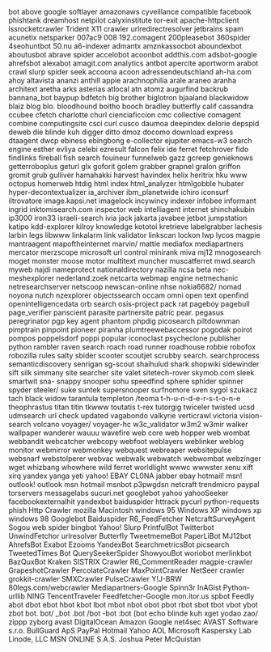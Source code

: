 bot
above
google
softlayer
amazonaws
cyveillance
compatible
facebook
phishtank
dreamhost
netpilot
calyxinstitute
tor-exit
apache-httpclient
lssrocketcrawler
Trident
X11
crawler
urlredirectresolver
jetbrains
spam
acunetix
netsparker
007ac9
008
192.comagent
200pleasebot
360spider
4seohuntbot
50.nu
a6-indexer
admantx
amznkassocbot
aboundexbot
aboutusbot
abrave spider
accelobot
acoonbot
addthis.com
adsbot-google
ahrefsbot
alexabot
amagit.com
analytics
antbot
apercite
aportworm
arabot
crawl
slurp
spider
seek
accoona
acoon
adressendeutschland
ah-ha.com
ahoy
altavista
ananzi
anthill
appie
arachnophilia
arale
araneo
aranha
architext
aretha
arks
asterias
atlocal
atn
atomz
augurfind
backrub
bannana_bot
baypup
bdfetch
big brother
biglotron
bjaaland
blackwidow
blaiz
blog
blo.
bloodhound
boitho
booch
bradley
butterfly
calif
cassandra
ccubee
cfetch
charlotte
churl
cienciaficcion
cmc
collective
comagent
combine
computingsite
csci
curl
cusco
daumoa
deepindex
delorie
depspid
deweb
die blinde kuh
digger
ditto
dmoz
docomo
download express
dtaagent
dwcp
ebiness
ebingbong
e-collector
ejupiter
emacs-w3 search engine
esther
evliya celebi
ezresult
falcon
felix ide
ferret
fetchrover
fido
findlinks
fireball
fish search
fouineur
funnelweb
gazz
gcreep
genieknows
getterroboplus
geturl
glx
goforit
golem
grabber
grapnel
gralon
griffon
gromit
grub
gulliver
hamahakki
harvest
havindex
helix
heritrix
hku www octopus
homerweb
htdig
html index
html_analyzer
htmlgobble
hubater
hyper-decontextualizer
ia_archiver
ibm_planetwide
ichiro
iconsurf
iltrovatore
image.kapsi.net
imagelock
incywincy
indexer
infobee
informant
ingrid
inktomisearch.com
inspector web
intelliagent
internet shinchakubin
ip3000
iron33
israeli-search
ivia
jack
jakarta
javabee
jetbot
jumpstation
katipo
kdd-explorer
kilroy
knowledge
kototoi
kretrieve
labelgrabber
lachesis
larbin
legs
libwww
linkalarm
link validator
linkscan
lockon
lwp
lycos
magpie
mantraagent
mapoftheinternet
marvin/
mattie
mediafox
mediapartners
mercator
merzscope
microsoft url control
minirank
miva
mj12
mnogosearch
moget
monster
moose
motor
multitext
muncher
muscatferret
mwd.search
myweb
najdi
nameprotect
nationaldirectory
nazilla
ncsa beta
nec-meshexplorer
nederland.zoek
netcarta webmap engine
netmechanic
netresearchserver
netscoop
newscan-online
nhse
nokia6682/
nomad
noyona
nutch
nzexplorer
objectssearch
occam
omni
open text
openfind
openintelligencedata
orb search
osis-project
pack rat
pageboy
pagebull
page_verifier
panscient
parasite
partnersite
patric
pear.
pegasus
peregrinator
pgp key agent
phantom
phpdig
picosearch
piltdownman
pimptrain
pinpoint
pioneer
piranha
plumtreewebaccessor
pogodak
poirot
pompos
poppelsdorf
poppi
popular iconoclast
psycheclone
publisher
python
rambler
raven search
roach
road runner
roadhouse
robbie
robofox
robozilla
rules
salty
sbider
scooter
scoutjet
scrubby
search.
searchprocess
semanticdiscovery
senrigan
sg-scout
shaihulud
shark
shopwiki
sidewinder
sift
silk
simmany
site searcher
site valet
sitetech-rover
skymob.com
sleek
smartwit
sna-
snappy
snooper
sohu
speedfind
sphere
sphider
spinner
spyder
steeler/
suke
suntek
supersnooper
surfnomore
sven
sygol
szukacz
tach black widow
tarantula
templeton
/teoma
t-h-u-n-d-e-r-s-t-o-n-e
theophrastus
titan
titin
tkwww
toutatis
t-rex
tutorgig
twiceler
twisted
ucsd
udmsearch
url check
updated
vagabondo
valkyrie
verticrawl
victoria
vision-search
volcano
voyager/
voyager-hc
w3c_validator
w3m2
w3mir
walker
wallpaper
wanderer
wauuu
wavefire
web core
web hopper
web wombat
webbandit
webcatcher
webcopy
webfoot
weblayers
weblinker
weblog monitor
webmirror
webmonkey
webquest
webreaper
websitepulse
websnarf
webstolperer
webvac
webwalk
webwatch
webwombat
webzinger
wget
whizbang
whowhere
wild ferret
worldlight
wwwc
wwwster
xenu
xift
xirq
yandex
yanga
yeti
yahoo!
EBAY
CL0NA
jabber
ebay
hotmail!
msn!
outlook!
outlook
msn
hotmail
msnbot
p3pwgdsn
netcraft
trendmicro
paypal
torservers
messagelabs
sucuri.net
googlebot
yahoo
yahooSeeker
facebookexternalhit
yandexbot
baiduspider
httrack
pycurl
python-requests
phish
Http Crawler
mozilla
Macintosh
windows 95
Windows XP
windows xp
windows 98
Googlebot
Baiduspider
R6_FeedFetcher
NetcraftSurveyAgent
Sogou web spider
bingbot
Yahoo! Slurp
PrintfulBot
Twitterbot
UnwindFetchor
urlresolver
Butterfly
TweetmemeBot
PaperLiBot
MJ12bot
AhrefsBot
Exabot
Ezooms
YandexBot
SearchmetricsBot
picsearch
TweetedTimes Bot
QuerySeekerSpider
ShowyouBot
woriobot
merlinkbot
BazQuxBot
Kraken
SISTRIX Crawler
R6_CommentReader
magpie-crawler
GrapeshotCrawler
PercolateCrawler
MaxPointCrawler
NetSeer crawler
grokkit-crawler
SMXCrawler
PulseCrawler
Y!J-BRW
80legs.com/webcrawler
Mediapartners-Google
Spinn3r
InAGist
Python-urllib
NING
TencentTraveler
Feedfetcher-Google
mon.itor.us
spbot
Feedly
abot
dbot
ebot
hbot
kbot
lbot
mbot
nbot
obot
pbot
rbot
sbot
tbot
vbot
ybot
zbot
bot.
bot/
_bot
.bot
/bot
-bot
:bot
(bot
echo blinde kuh
xget
yodao
zao/
zippp
zyborg
avast
DigitalOcean
Amazon
Google
net4sec
AVAST Software s.r.o.
BullGuard ApS
PayPal
Hotmail
Yahoo
AOL
Microsoft
Kaspersky Lab
Linode, LLC
MSN
ONLINE S.A.S.
Joshua Peter McQuistan